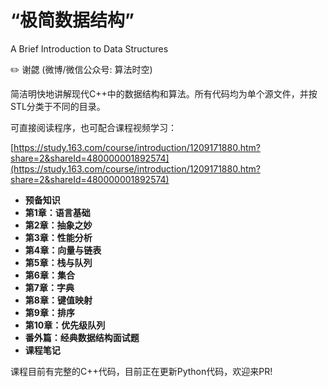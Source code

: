 # “极简数据结构”

A Brief Introduction to Data Structures

:pencil2: 谢勰 \(微博/微信公众号: 算法时空\)

简洁明快地讲解现代C++中的数据结构和算法。所有代码均为单个源文件，并按STL分类于不同的目录。

可直接阅读程序，也可配合课程视频学习：

[https://study.163.com/course/introduction/1209171880.htm?share=2&shareId=480000001892574](https://study.163.com/course/introduction/1209171880.htm?share=2&shareId=480000001892574)


* **预备知识**
* **第1章：语言基础**
* **第2章：抽象之妙**
* **第3章：性能分析**
* **第4章：向量与链表**
* **第5章：栈与队列**
* **第6章：集合**
* **第7章：字典**
* **第8章：键值映射**
* **第9章：排序**
* **第10章：优先级队列**
* **番外篇：经典数据结构面试题**
* **课程笔记**

课程目前有完整的C++代码，目前正在更新Python代码，欢迎来PR!

